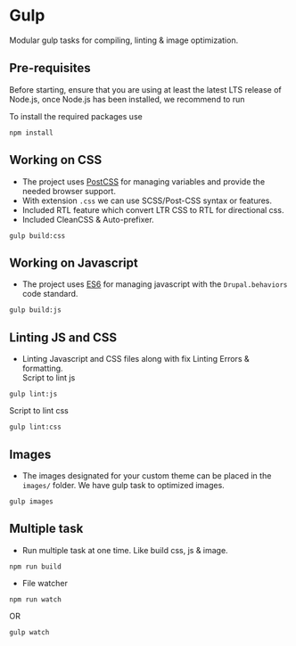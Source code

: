 # Gulp
Modular gulp tasks for compiling, linting & image optimization.

## Pre-requisites
Before starting, ensure that you are using at least the latest LTS release of
Node.js, once Node.js has been installed, we recommend to run

To install the required packages use
```
npm install
```

## Working on CSS
  - The project uses [PostCSS](https://postcss.org/) for managing variables and
provide the needed browser support.
  - With extension `.css` we can use SCSS/Post-CSS syntax or features.
  - Included RTL feature which convert LTR CSS to RTL for directional css.
  - Included CleanCSS & Auto-prefixer.
  ```
  gulp build:css
  ```

## Working on Javascript
  -  The project uses [ES6](https://es6.io/) for managing javascript with the `Drupal.behaviors` code standard.
  ```
  gulp build:js
  ```

## Linting JS and CSS
  - Linting Javascript and CSS files along with fix Linting Errors & formatting.<br />
  Script to lint js
  ```
  gulp lint:js
  ```
  Script to lint css
  ```
  gulp lint:css
  ```

## Images
  - The images designated for your custom theme can be placed in the `images/` folder. We have gulp task to optimized images.
  ```
  gulp images
  ```

## Multiple task
  - Run multiple task at one time. Like build css, js & image.
  ```
  npm run build
  ```
  - File watcher
  ```
  npm run watch
  ```
  OR
  ```
  gulp watch
  ```
